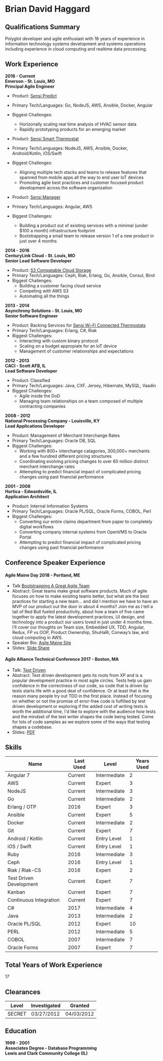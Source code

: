 # Brian David Haggard

## Qualifications Summary
Polyglot developer and agile enthusiast with 18 years of experience in information technology systems development and systems operations including experience in cloud computing and realtime data processing.

## Work Experience

**2016 - Current\
Emerson - St. Louis, MO\
Principal Agile Engineer**
- Product: [Sensi Predict](https://sensi.emerson.com/en-us/products/sensi-predict)
- Primary Tech/Languages: Go, NodeJS, AWS, Ansible, Docker, Angular
- Biggest Challenges:
  - Horizonally scaling real time analysis of HVAC sensor data
  - Rapidly prototyping products for an emerging market

- Product: [Sensi Smart Thermostat](https://sensi.emerson.com/en-us/products/touch-thermostat)
- Primary Tech/Languages: NodeJS, AWS, Ansible, Docker, Android/Kotlin, iOS/Swift
- Biggest Challenges:
  - Aligning multiple tech stacks and teams to release features that spanned from mobile apps all the way to end user IoT devices
  - Promoting agile best practices and customer focused product development across the software organization

- Product: [Sensi Manager](https://sensi.emerson.com/en-us/products/multiple-thermostat-manager)
- Primary Tech/Languages: Angular, AWS
- Biggest Challenges:
  - Building a product out of existing services with a minimal (under $100 a month) infrastructure footprint
  - Bootstrapping a small team to release version 1 of a new product in just over 4 months

**2014 - 2016\
CenturyLink Cloud - St. Louis, MO\
Senior Lead Software Developer**
- Product: [S3 Compatable Cloud Storage](https://www.ctl.io/object-storage/)
- Primary Tech/Languages: Ceph, Riak, Erlang, Go, Ansible, Consul, Bind
- Biggest Challenges:
  - Building a customer facing cloud service
  - Competing with AWS S3
  - Automating all the things

**2013 - 2014\
Asynchrony Solutions - St. Louis, MO\
Senior Software Engineer**
- Product: Backing Services for [Sensi Wi-Fi Connected Thermostats](https://sensi.emerson.com/en-us/products/wifi-thermostat)
- Primary Tech/Languages: Erlang, C#, Riak
- Biggest Challenges:
  - Interacting with custom binary protocol
  - Scaling on a budget appropiate for an IoT device
  - Management of customer relationships and expectations

**2012 - 2013\
CACI - Scott AFB, IL\
Lead Software Developer**
- Product: Classified
- Primary Tech/Languages: Java, CXF, Jersey, Hibernate, MySQL, Vaadin
- Biggest Challenges:
  - Agile inside the DoD
  - Managing team relationships on a team composed of multiple contracting companies

**2008 - 2012\
National Processing Company - Louisville, KY\
Lead Applications Developer**
- Product: Management of Merchant Interchange Rates
- Primary Tech/Languages: Oracle DB, SQL
- Biggest Challenges:
  - Working with 800+ interchange catagories, 300,000+ merchants and a few hundred different pricing structures
  - Coordinating evolving pricing changes to over 60 million distinct merchant interchange rates
  - Attempting to predict financial impact of complicated pricing changes using past financial performance

**2001 - 2008\
Hortica - Edwardsville, IL\
Application Architect**
- Product: Internal Information Systems
- Primary Tech/Languages: Oracle PL/SQL, Oracle Forms, COBOL, Perl
- Biggest Challenges:
  - Converting our entire claims department from paper to completely digital workflows
  - Converting company internal systems from OpenVMS to Oracle Portal
  - Attempting to predict financial impact of complicated pricing changes using past financial performance

## Conference Speaker Experience
#### Agile Maine Day 2018 - Portland, ME
- Talk [Bootstrapping A Great Agile Team](http://www.agilemaineday.com/schedule/bootstrapping-a-great-agile-team/)
- Abstract: Great teams make great software products. Much of agile focuses on how to make existing teams better, but what are the best practices for starting a new team… and did I mention we have to have an MVP of our product out the door in about 4 months? Join me as I tell a tail of Red Bull fueled productivity, about how a team of five came together to apply the latest development practices, UI design, and technology into a product our users loved in just under 4 months time. I’ll cover our thoughts on Team size, Embedded UX, TDD, Angular, Redux, FP vs OOP, Product Ownership, ShuHaRi, Conway’s law, and cloud computing in AWS.
- Speaker Bio: [Agile Maine Site](http://www.agilemaineday.com/speakers/brian-haggard/)
- Slides: [Slide Share](https://www.slideshare.net/agilemaine/brian-haggard-bootstrapping-a-great-agile-team)

#### Agile Alliance Technical Conference 2017 - Boston, MA
- Talk: [Test Driven](https://aatc2017.sched.com/event/9PAw/test-driven-a-deep-dive-into-how-testing-shapes-code-brian-haggard?iframe=yes&w=100%&sidebar=yes&bg=no)
- Abstract: Test driven development gets its roots from XP and is a popular development practice in most agile circles. Tests help us gain confidence in the correctness of our code, so code that is driven by tests starts life with a good deal of confidence. Or at least that is the reason many people try out TDD in the first place. Instead of focusing on whether or not the promise of error-free code is fulfilled by test driven development or exploring if the added cost of writing tests is worth the additional time, I'd like to explore with the audience how tests and the mindset of the test writer shapes the code being tested. Come for lots of code samples as we explore some of the ways that testing shapes a codebase.
- Slides: [PDF](http://schd.ws/hosted_files/aatc2017/ed/TestDriven.pdf)

## Skills
Name|Last Used|Level|Years Used
----|---------|-----|----------
Angular 7|Current|Intermediate|2
AWS|Current|Expert|3
NodeJS|Current|Intermediate|3
Go|Current|Intermediate|2
Erlang / OTP|2016|Expert|3
Ansible|Current|Expert|5
Docker|Current|Intermediate|2
Git|Current|Expert|7
Android / Kotlin|Current|Entry Level|1
iOS / Swift|Current|Entry Level|1
Ruby|2016|Intermediate|3
Ceph|2016|Entry Level|1
Riak / Riak-CS|2016|Expert|2
Test Driven Development|Current|Expert|7
Kanban|Current|Expert|7
Continuous Integration|Current|Expert|7
C#|2017|Intermediate|4
Java|2013|Intermediate|2
Oracle PL/SQL|2012|Expert|10
PERL|2012|Intermediate|5
COBOL|2007|Intermediate|7
Oracle Forms|2007|Expert|7

## Total Years of Work Experience
17 

## Clearances
Level|Investigated|Granted
-----|------------|-------
SECRET|03/27/2012|04/03/2012	
 
## Education
**1999 - 2001\
Associates Degree - Database Programming\
Lewis and Clark Community College (IL)**
